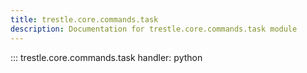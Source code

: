 ```yaml
---
title: trestle.core.commands.task
description: Documentation for trestle.core.commands.task module
---
```


::: trestle.core.commands.task
handler: python
